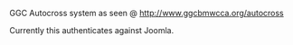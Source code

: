 GGC Autocross system as seen @ http://www.ggcbmwcca.org/autocross

Currently this authenticates against Joomla.


